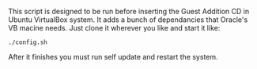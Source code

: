 This script is designed to be run before
inserting the Guest Addition CD in Ubuntu VirtualBox system.
It adds a bunch of dependancies that Oracle's VB macine needs.
Just clone it wherever you like and start it like:

``` ./config.sh ```

After it finishes you must run self update and restart the system.
